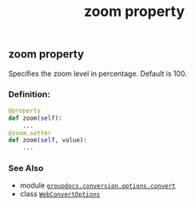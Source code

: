 ﻿---
title: zoom property
second_title: GroupDocs.Conversion for Python via .NET API References
description: 
type: docs
weight: 140
url: /python-net/groupdocs.conversion.options.convert/webconvertoptions/zoom/
is_root: false
---

## zoom property


Specifies the zoom level in percentage. Default is 100.
### Definition:
```python
@property
def zoom(self):
    ...
@zoom.setter
def zoom(self, value):
    ...
```

### See Also
* module [`groupdocs.conversion.options.convert`](../../)
* class [`WebConvertOptions`](/conversion/python-net/groupdocs.conversion.options.convert/webconvertoptions)
